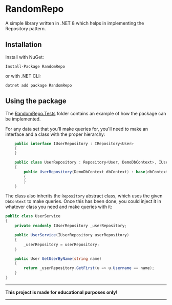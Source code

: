 # RandomRepo

A simple library written in .NET 8 which helps in implementing the Repository pattern.

## Installation

Install with NuGet:

```
Install-Package RandomRepo
```

or with .NET CLI:

```
dotnet add package RandomRepo
```

## Using the package

The [RandomRepo.Tests](./RandomRepo.Tests/TestData/) folder contains an example of how the package can be implemented.

For any data set that you'll make queries for, you'll need to make an interface and a class with the proper hierarchy: 

``` c#
    public interface IUserRepository : IRepository<User>
    {
    }

    public class UserRepository : Repository<User, DemoDbContext>, IUserRepository
    {
        public UserRepository(DemoDbContext dbContext) : base(dbContext)
        {
        }
    }
```

The class also inherits the `Repository` abstract class, which uses the given `DbContext` to make queries. Once this has been done, you could inject it in whatever class you need and make queries with it: 

``` c#
public class UserService
{
    private readonly IUserRepository _userRepository;

    public UserService(IUserRepository userRepository)
    {
        _userRepository = userRepository;
    }

    public User GetUserByName(string name)
    {
        return _userRepository.GetFirst(u => u.Username == name);
    }
}
```

___
**This project is made for educational purposes only!**
___
